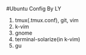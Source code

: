 #Ubuntu Config By LY
1. tmux(.tmux.conf), git, vim
2. k-vim
3. gnome
4. terminal-solarize(in k-vim)
5. gu
